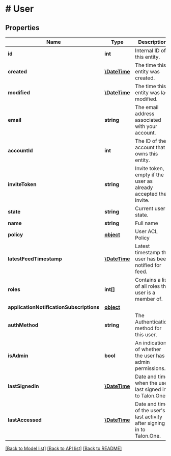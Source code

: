 # # User

## Properties

Name | Type | Description | Notes
------------ | ------------- | ------------- | -------------
**id** | **int** | Internal ID of this entity. | 
**created** | [**\DateTime**](\DateTime.md) | The time this entity was created. | 
**modified** | [**\DateTime**](\DateTime.md) | The time this entity was last modified. | 
**email** | **string** | The email address associated with your account. | 
**accountId** | **int** | The ID of the account that owns this entity. | 
**inviteToken** | **string** | Invite token, empty if the user as already accepted their invite. | 
**state** | **string** | Current user state. | 
**name** | **string** | Full name | 
**policy** | [**object**](.md) | User ACL Policy | 
**latestFeedTimestamp** | [**\DateTime**](\DateTime.md) | Latest timestamp the user has been notified for feed. | [optional] 
**roles** | **int[]** | Contains a list of all roles the user is a member of. | [optional] 
**applicationNotificationSubscriptions** | [**object**](.md) |  | [optional] 
**authMethod** | **string** | The Authentication method for this user. | [optional] 
**isAdmin** | **bool** | An indication of whether the user has admin permissions. | [optional] 
**lastSignedIn** | [**\DateTime**](\DateTime.md) | Date and time when the user last signed in to Talon.One. | [optional] 
**lastAccessed** | [**\DateTime**](\DateTime.md) | Date and time of the user&#39;s last activity after signing in to Talon.One. | [optional] 

[[Back to Model list]](../../README.md#documentation-for-models) [[Back to API list]](../../README.md#documentation-for-api-endpoints) [[Back to README]](../../README.md)


